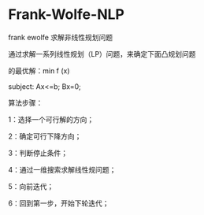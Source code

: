 # Frank-Wolfe-NLP

frank ewolfe 求解非线性规划问题

通过求解一系列线性规划（LP）问题，来确定下面凸规划问题

的最优解：min f (x)

subject:
    Ax<=b;
    Bx=0;

算法步骤：

1：选择一个可行解的方向；

2：确定可行下降方向；

3：判断停止条件；

4：通过一维搜索求解线性规问题；

5：向前迭代；

6：回到第一步，开始下轮迭代；
